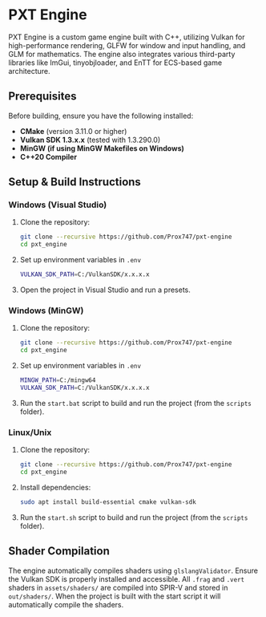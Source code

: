 # PXT Engine

PXT Engine is a custom game engine built with C++, utilizing Vulkan for high-performance rendering, GLFW for window and input handling, and GLM for mathematics. The engine also integrates various third-party libraries like ImGui, tinyobjloader, and EnTT for ECS-based game architecture.

## Prerequisites
Before building, ensure you have the following installed:
- **CMake** (version 3.11.0 or higher)
- **Vulkan SDK 1.3.x.x** (tested with 1.3.290.0)
- **MinGW (if using MinGW Makefiles on Windows)**
- **C++20 Compiler**

## Setup & Build Instructions

### Windows (Visual Studio)
1. Clone the repository:
   ```sh
   git clone --recursive https://github.com/Prox747/pxt-engine
   cd pxt_engine
   ```
2. Set up environment variables in `.env`
   ```sh
   VULKAN_SDK_PATH=C:/VulkanSDK/x.x.x.x
   ```
3. Open the project in Visual Studio and run a presets.
   
### Windows (MinGW)
1. Clone the repository:
   ```sh
   git clone --recursive https://github.com/Prox747/pxt-engine
   cd pxt_engine
   ```
2. Set up environment variables in `.env`
   ```sh
   MINGW_PATH=C:/mingw64
   VULKAN_SDK_PATH=C:/VulkanSDK/x.x.x.x
   ```
3. Run the `start.bat` script to build and run the project (from the `scripts` folder).

### Linux/Unix
1. Clone the repository:
   ```sh
   git clone --recursive https://github.com/Prox747/pxt-engine
   cd pxt_engine
   ```
2. Install dependencies:
   ```sh
   sudo apt install build-essential cmake vulkan-sdk
   ```
3. Run the `start.sh` script to build and run the project (from the `scripts` folder).
   
## Shader Compilation
The engine automatically compiles shaders using `glslangValidator`. Ensure the Vulkan SDK is properly installed and accessible. All `.frag` and `.vert` shaders in `assets/shaders/` are compiled into SPIR-V and stored in `out/shaders/`.
When the project is built with the start script it will automatically compile the shaders.
